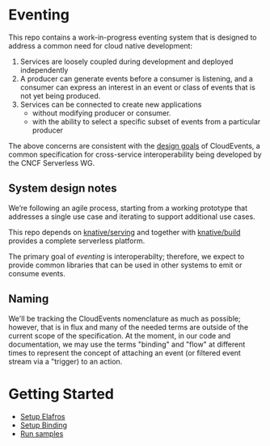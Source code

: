# Eventing

This repo contains a work-in-progress eventing system that is designed to
address a common need for cloud native development:

1. Services are loosely coupled during development and deployed independently
2. A producer can generate events before a consumer is listening, and a consumer
can express an interest in an event or class of events that is not yet being
produced.
3. Services can be connected to create new applications
    - without modifying producer or consumer.
    - with the ability to select a specific subset of events from a particular
    producer

The above concerns are consistent with the [design goals](https://github.com/cloudevents/spec/blob/master/spec.md#design-goals) of CloudEvents, a common specification for cross-service interoperability being developed by the CNCF Serverless WG.

## System design notes

We’re following an agile process, starting from a working prototype that
addresses a single use case and iterating to support additional use cases.

This repo depends on [knative/serving](https://github.com/knative/serving) and
together with [knative/build](https://github.com/knative/build) provides a
complete serverless platform.

The primary goal of *eventing* is interoperabilty; therefore, we expect to
provide common libraries that can be used in other systems to emit or consume
events.


## Naming

We'll be tracking the CloudEvents nomenclature as much as possible; however,
that is in flux and many of the needed terms are outside of the current scope
of the specification. At the moment, in our code and documentation, we may use
the terms "binding" and "flow" at different times to represent the concept of
attaching an event (or filtered event stream via a "trigger) to an action.

# Getting Started

* [Setup Elafros](https://github.com/knative/serving)
* [Setup Binding](./DEVELOPMENT.md)
* [Run samples](./sample/README.md)

